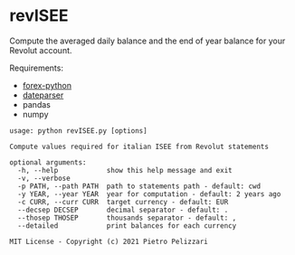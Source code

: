 # revISEE

Compute the averaged daily balance and the end of year balance for your Revolut account.

Requirements:
* [forex-python](https://pypi.org/project/forex-python/)
* [dateparser](https://pypi.org/project/dateparser/)
* pandas
* numpy
```
usage: python revISEE.py [options]

Compute values required for italian ISEE from Revolut statements

optional arguments:
  -h, --help            show this help message and exit
  -v, --verbose
  -p PATH, --path PATH  path to statements path - default: cwd
  -y YEAR, --year YEAR  year for computation - default: 2 years ago
  -c CURR, --curr CURR  target currency - default: EUR
  --decsep DECSEP       decimal separator - default: .
  --thosep THOSEP       thousands separator - default: ,
  --detailed            print balances for each currency

MIT License - Copyright (c) 2021 Pietro Pelizzari
```